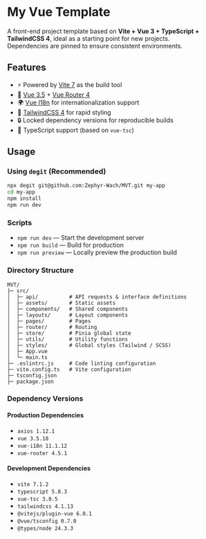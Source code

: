 # My Vue Template

A front-end project template based on **Vite + Vue 3 + TypeScript + TailwindCSS 4**, ideal as a starting point for new projects.  
Dependencies are pinned to ensure consistent environments.

## Features

- ⚡ Powered by [Vite 7](https://vitejs.dev/) as the build tool
- 🖖 [Vue 3.5](https://vuejs.org/) + [Vue Router 4](https://router.vuejs.org/)
- 🌍 [Vue I18n](https://vue-i18n.intlify.dev/) for internationalization support
- 🎨 [TailwindCSS 4](https://tailwindcss.com/) for rapid styling
- 🔒 Locked dependency versions for reproducible builds
- 📝 TypeScript support (based on `vue-tsc`)

## Usage

### Using `degit` (Recommended)

```bash
npx degit git@github.com:Zephyr-Wach/MVT.git my-app
cd my-app
npm install
npm run dev
```

### Scripts

- `npm run dev` — Start the development server
- `npm run build` — Build for production
- `npm run preview` — Locally preview the production build

### Directory Structure

```
MVT/
├─ src/
│  ├─ api/          # API requests & interface definitions
│  ├─ assets/       # Static assets
│  ├─ components/   # Shared components
│  ├─ layouts/      # Layout components
│  ├─ pages/        # Pages
│  ├─ router/       # Routing
│  ├─ store/        # Pinia global state
│  ├─ utils/        # Utility functions
│  ├─ styles/       # Global styles (Tailwind / SCSS)
│  ├─ App.vue
│  └─ main.ts
├─ .eslintrc.js     # Code linting configuration
├─ vite.config.ts   # Vite configuration
├─ tsconfig.json
├─ package.json
```

### Dependency Versions

#### Production Dependencies

- `axios 1.12.1`
- `vue 3.5.18`
- `vue-i18n 11.1.12`
- `vue-router 4.5.1`

#### Development Dependencies

- `vite 7.1.2`
- `typescript 5.8.3`
- `vue-tsc 3.0.5`
- `tailwindcss 4.1.13`
- `@vitejs/plugin-vue 6.0.1`
- `@vue/tsconfig 0.7.0`
- `@types/node 24.3.3`
